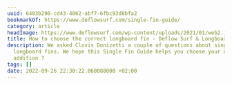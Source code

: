 ```yaml
---
uuid: 6403b290-cd43-4062-abf7-6fbc93d8bfa2
bookmarkOf: https://www.deflowsurf.com/single-fin-guide/
category: article
headImage: https://www.deflowsurf.com/wp-content/uploads/2021/01/web2.jpg
title: How to choose the correct longboard fin - Deflow Surf & Longboard Fins
description: We asked Clovis Donizetti a couple of questions about single fins and
  longboard fins. We hope this Single Fin Guide helps you choose your next quiver
  addition ?
tags: []
date: 2022-09-26 22:30:22.060088000 +02:00
---
```


